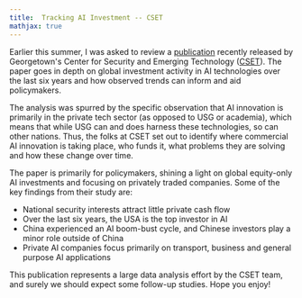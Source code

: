 ```yaml
---
title:  Tracking AI Investment -- CSET
mathjax: true
---
```


Earlier this summer, I was asked to review a [publication](https://cset.georgetown.edu/publication/tracking-ai-investment/)
recently released by Georgetown's Center for Security and Emerging Technology ([CSET](https://cset.georgetown.edu/)).
The paper goes in depth on global investment activity in AI technologies over the last six years
and how observed trends can inform and aid policymakers.

The analysis was spurred by the specific observation that AI innovation is primarily in the private tech sector (as opposed to USG or academia),
which means that while USG can and does harness these technologies, so can other nations.
Thus, the folks at CSET set out to identify where commercial AI innovation is taking place, who funds it, what problems they are solving and how
these change over time.

The paper is primarily for policymakers, shining a light on global equity-only AI investments and focusing on privately traded companies.
Some of the key findings from their study are:
- National security interests attract little private cash flow
- Over the last six years, the USA is the top investor in AI
- China experienced an AI boom-bust cycle, and Chinese investors play a minor role outside of China
- Private AI companies focus primarily on transport, business and general purpose AI applications

This publication represents a large data analysis effort by the CSET team, and surely we should expect some follow-up studies.
Hope you enjoy!
